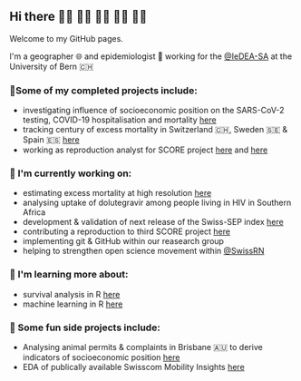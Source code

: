 ## Hi there 🤘🏻 🤘🏼 🤘🏽 🤘🏾 🤘🏿

Welcome to my GitHub pages.  

I'm a geographer 🌐 and epidemiologist 🦠 working for the [@IeDEA-SA](https://github.com/IeDEA-SA) at the University of Bern 🇨🇭

### 📜Some of my completed projects include:
- investigating influence of socioeconomic position on the SARS-CoV-2 testing, COVID-19 hospitalisation and mortality [here](https://github.com/jriou/covid-sep-ch)  
- tracking century of excess mortality in Switzerland 🇨🇭, Sweden 🇸🇪 & Spain 🇪🇸 [here](https://github.com/RPanczak/ISPM_excess-mortality)  
- working as reproduction analyst for SCORE project [here](https://github.com/RPanczak/SCORE_Siedner_covid_P3NJ) and [here](https://github.com/RPanczak/SCORE_Fielding-Miller_covid_R3pV)  

### 🚀 I'm currently working on:  
- estimating excess mortality at high resolution [here](https://github.com/RPanczak/ISPM_geo-mortality)  
- analysing uptake of dolutegravir among people living in HIV in Southern Africa  
- development & validation of next release of the Swiss-SEP index [here](https://github.com/RPanczak/SNC_Swiss-SEP4)  
- contributing a reproduction to third SCORE project [here](https://github.com/RPanczak/SCORE_Kim_SocSciMed_2016_AqDO)  
- implementing git & GitHub within our reasearch group  
- helping to strengthen open science movement within [@SwissRN](https://github.com/SwissRN)  

### 🧐 I'm learning more about:  
- survival analysis in R [here](https://github.com/RPanczak/R_ASAuR)
- machine learning in R [here](https://github.com/RPanczak/R_MLwR)

### 🎡 Some fun side projects include:  
- Analysing animal permits & complaints in Brisbane 🇦🇺 to derive indicators of socioeconomic position [here](https://github.com/RPanczak/FUN_BCC-animals)  
- EDA of publically available Swisscom Mobility Insights [here](https://github.com/RPanczak/FUN_swisscom)  


<!--
**RPanczak/RPanczak** is a ✨ _special_ ✨ repository because its `README.md` (this file) appears on your GitHub profile.

Here are some ideas to get you started:


- 🌱 I’m currently learning ...
- 👯 I’m looking to collaborate on ...
- 🤔 I’m looking for help with ...
- 💬 Ask me about ...
- 📫 How to reach me: ...
- ⚡ Fun fact: ...
-->
